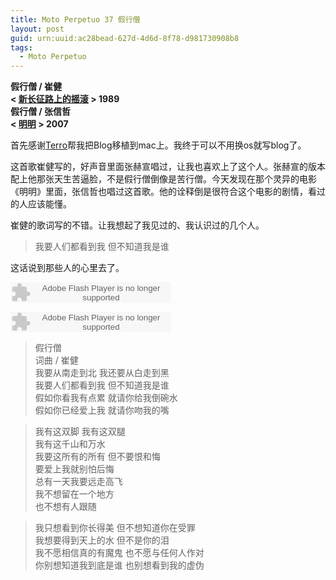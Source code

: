 ```yaml
---
title: Moto Perpetuo 37 假行僧
layout: post
guid: urn:uuid:ac28bead-627d-4d6d-8f78-d981730908b8
tags:
  - Moto Perpetuo
---
```


__假行僧 / 崔健__    
__< [新长征路上的摇滚](http://music.douban.com/subject/1394742/) > 1989__  
__假行僧 / 张信哲__  
__< [明明](http://music.douban.com/subject/2052029/) > 2007__

首先感谢[Terro](http://dangfan.me)帮我把Blog移植到mac上。我终于可以不用换os就写blog了。

这首歌崔健写的，好声音里面张赫宣唱过，让我也喜欢上了这个人。张赫宣的版本配上他那张天生苦逼脸，不是假行僧倒像是苦行僧。今天发现在那个灵异的电影《明明》里面，张信哲也唱过这首歌。他的诠释倒是很符合这个电影的剧情，看过的人应该能懂。

崔健的歌词写的不错。让我想起了我见过的、我认识过的几个人。

>我要人们都看到我 但不知道我是谁

这话说到那些人的心里去了。

<embed src="http://www.xiami.com/widget/0_8292/singlePlayer.swf" type="application/x-shockwave-flash" width="257" height="33" wmode="transparent"></embed>

<embed src="http://www.xiami.com/widget/0_392054/singlePlayer.swf" type="application/x-shockwave-flash" width="257" height="33" wmode="transparent"></embed>

>假行僧   
>词曲 / 崔健  
>我要从南走到北 我还要从白走到黑  
>我要人们都看到我 但不知道我是谁  
>假如你看我有点累 就请你给我倒碗水  
>假如你已经爱上我 就请你吻我的嘴  

>我有这双脚 我有这双腿  
>我有这千山和万水  
>我要这所有的所有 但不要恨和悔  
>要爱上我就别怕后悔  
>总有一天我要远走高飞  
>我不想留在一个地方  
>也不想有人跟随  

>我只想看到你长得美 但不想知道你在受罪  
>我想要得到天上的水 但不是你的泪  
>我不愿相信真的有魔鬼 也不愿与任何人作对  
>你别想知道我到底是谁 也别想看到我的虚伪  
